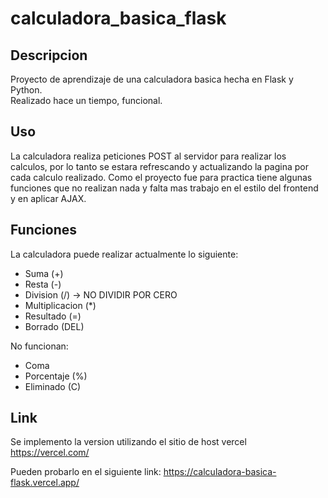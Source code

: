# calculadora_basica_flask

## Descripcion

Proyecto de aprendizaje de una calculadora basica hecha en Flask y Python.  
Realizado hace un tiempo, funcional.

## Uso

La calculadora realiza peticiones POST al servidor para realizar los calculos, por lo tanto se estara refrescando y actualizando la pagina
por cada calculo realizado. Como el proyecto fue para practica tiene algunas funciones que no realizan nada y falta mas trabajo en el estilo del frontend y en aplicar AJAX.

## Funciones

La calculadora puede realizar actualmente lo siguiente:

- Suma (+)
- Resta (-)
- Division (/) -> NO DIVIDIR POR CERO
- Multiplicacion (*)
- Resultado (=)
- Borrado (DEL)

No funcionan:

- Coma
- Porcentaje (%)
- Eliminado (C)

## Link

Se implemento la version utilizando el sitio de host vercel <https://vercel.com/>  

Pueden probarlo en el siguiente link: <https://calculadora-basica-flask.vercel.app/>
